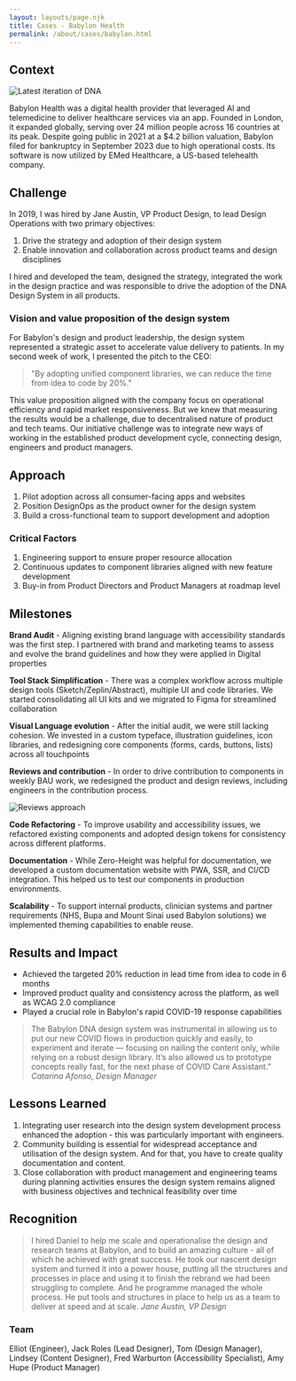 ```yaml
---
layout: layouts/page.njk
title: Cases - Babylon Health
permalink: /about/cases/babylon.html
---
```


## Context
![Latest iteration of DNA](/images/dna-babylon.png "A Latest iteration of DNA")

Babylon Health was a digital health provider that leveraged AI and telemedicine to deliver healthcare services via an app. Founded in London, it expanded globally, serving over 24 million people across 16 countries at its peak. Despite going public in 2021 at a $4.2 billion valuation, Babylon filed for bankruptcy in September 2023 due to high operational costs. Its software is now utilized by EMed Healthcare, a US-based telehealth company.

## Challenge

In 2019, I was hired by Jane Austin, VP Product Design, to lead Design Operations with two primary objectives:

1. Drive the strategy and adoption of their design system
2. Enable innovation and collaboration across product teams and design disciplines

I hired and developed the team, designed the strategy, integrated the work in the design practice and was responsible to drive the adoption of the DNA Design System in all products. 


### Vision and value proposition of the design system

For Babylon's design and product leadership, the design system represented a strategic asset to accelerate value delivery to patients. In my second week of work, I presented the pitch to the CEO:

> "By adopting unified component libraries, we can reduce the time from idea to code by 20%."

This value proposition aligned with the company focus on operational efficiency and rapid market responsiveness. But we knew that measuring the results would be a challenge, due to decentralised nature of product and tech teams.
Our initiative challenge was to integrate new ways of working in the established product development cycle, connecting design, engineers and product managers. 


## Approach

1. Pilot adoption across all consumer-facing apps and websites
2. Position DesignOps as the product owner for the design system
3. Build a cross-functional team to support development and adoption

### Critical Factors

1. Engineering support to ensure proper resource allocation 
2. Continuous updates to component libraries aligned with new feature development
3. Buy-in from Product Directors and Product Managers at roadmap level

## Milestones 

**Brand Audit** - Aligning existing brand language with accessibility standards was the first step. I partnered with brand and marketing teams to assess and evolve the brand guidelines and how they were applied in Digital properties

**Tool Stack Simplification** - There was a complex workflow across multiple design tools (Sketch/Zeplin/Abstract), multiple UI and code libraries. We started consolidating all UI kits and we migrated to Figma for streamlined collaboration

**Visual Language evolution** - After the initial audit, we were still lacking cohesion. We invested in a custom typeface, illustration guidelines, icon libraries, and redesigning core components (forms, cards, buttons, lists) across all touchpoints 

**Reviews and contribution** - In order to drive contribution to components in weekly BAU work, we redesigned the product and design reviews, including engineers in the contribution process.

![Reviews approach](/images/reviews-babylon.png "Driving adoption through feedback loops")

**Code Refactoring** -  To improve usability and accessibility issues, we refactored existing components and adopted design tokens for consistency across different platforms. 

**Documentation** - While Zero-Height was helpful for documentation, we developed a custom documentation website with PWA, SSR, and CI/CD integration. This helped us to test our components in production environments.  

**Scalability** - To support internal products, clinician systems and partner requirements (NHS, Bupa and Mount Sinai used Babylon solutions) we implemented theming capabilities to enable reuse. 

## Results and Impact

- Achieved the targeted 20% reduction in lead time from idea to code in 6 months
- Improved product quality and consistency across the platform, as well as WCAG 2.0 compliance
- Played a crucial role in Babylon's rapid COVID-19 response capabilities 

> The Babylon DNA design system was instrumental in allowing us to put our new COVID flows in production quickly and easily, to experiment and iterate — focusing on nailing the content only, while relying on a robust design library. It’s also allowed us to prototype concepts really fast, for the next phase of COVID Care Assistant.”
   *Catarina Afonso, Design Manager* 

## Lessons Learned

1. Integrating user research into the design system development process enhanced the adoption  - this was particularly important with engineers.   
2. Community building is essential for widespread acceptance and utilisation of the design system. And for that, you have to create quality documentation and content. 
3. Close collaboration with product management and engineering teams during planning activities ensures the design system remains aligned with business objectives and technical feasibility over time 

## Recognition

> I hired Daniel to help me scale and operationalise the design and research teams at Babylon, and to build an amazing culture - all of which he achieved with great success.
  He took our nascent design system and turned it into a power house, putting all the structures and processes in place and using it to finish the rebrand we had been struggling to complete. And he programme managed the whole process. He put tools and structures in place to help us as a team to deliver at speed and at scale.
  *Jane Austin, VP Design*  


### Team 
Elliot (Engineer), Jack Roles (Lead Designer), Tom (Design Manager), Lindsey (Content Designer), Fred Warburton (Accessibility Specialist), Amy Hupe (Product Manager)


